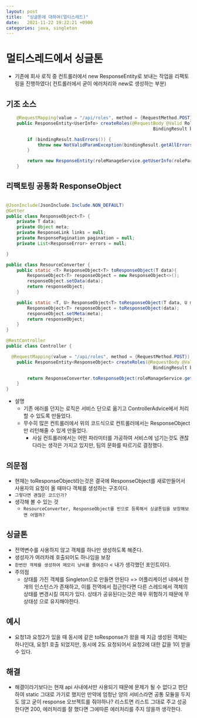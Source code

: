```yaml
---
layout: post
title:  "싱글톤에 대하여(멀티스레드)"
date:   2021-11-22 19:22:21 +0900
categories: java, singleton
---
```

# 멀티스레드에서 싱글톤

- 기존에 회사 로직 중 컨트롤러에서 new ResponseEntity로 보내는 작업을 리팩토링을 진행하였다( 컨트롤러에서 굳이 에러처리와 new로 생성하는 부분)


## 기조 소스

```java
    @RequestMapping(value = "/api/roles", method = {RequestMethod.POST})
    public ResponseEntity<UserInfo> createRoles(@RequestBody @Valid RoleParam roleParam,
                                                        BindingResult bindingResult) throws NotValidParamException {

        if (bindingResult.hasErrors()) {
            throw new NotValidParamException(bindingResult.getAllErrors().get(0).getDefaultMessage());
        }

        return new ResponseEntity(roleManageService.getUserInfo(roleParam));
    }
```

## 리팩토링 공통화 ResponseObject

```java

@JsonInclude(JsonInclude.Include.NON_DEFAULT)
@Getter
public class ResponseObject<T> {
    private T data;
    private Object meta;
    private ResponseLink links = null;
    private ResponsePagination pagination = null;
    private List<ResponseError> errors = null;

}

public class ResourceConverter {
    public static <T> ResponseObject<T> toResponseObject(T data){
        ResponseObject<T> responseObject = new ResponseObject<>();
        responseObject.setData(data);
        return responseObject;
    }

    public static <T, U> ResponseObject<T> toResponseObject(T data, U meta){
        ResponseObject<T> responseObject = toResponseObject(data);
        responseObject.setMeta(meta);
        return responseObject;
    }
}

@RestController
public class Controller {

  @RequestMapping(value = "/api/roles", method = {RequestMethod.POST})
    public ResponseEntity<ResponseObject> createRoles(@RequestBody @Valid RoleParam roleParam,
                                                        BindingResult bindingResult) throws NotValidParamException {

        return ResponseConverter.toResponseObject(roleManageService.getUserInfo(roleParam));
    }
}

```

- 설명
  - 기존 에러를 던지는 로직은 서비스 단으로 옮기고 ControllerAdvice에서 처리할 수 있도록 만들었다.
  - 무수히 많은 컨트롤러에서 위의 코드식으로 컨트롤러에서는 ResponseObject만 리턴해줄 수 있게 만들었다.
     - 사실 컨트롤러에서는 어떤 파라미터를 가공하여 서비스에 넘기는것도 괜찮다라는 생각은 가지고 있지만, 팀의 문화를 따르기로 결정했다.

## 의문점
- 현재는 toResponseObject라는것은 결국에 ResponseObject를 새로만들어서 사용자의 요청이 올 때마다 객체를 생성하는 구조이다.
- `그렇다면 괜찮은 코드인가?`
- 생각해 볼 수 있는 것
  - `ResourceConverter, ResponseObject를 빈으로 등록해서 싱글톤임을 보장해보면 어떨까?`

## 싱글톤
- 전역변수를 사용하지 않고 객체를 하나만 생성하도록 해준다.
- 생성자가 여러차례 호출되어도 하나임을 보장
- `한번만 객체를 생성하여 메모리 낭비를 줄여준다` < 내가 생각했던 포인트이다.
- 주의점
  - 상태를 가진 객체를 Singleton으로 만들면 안된다 => 어플리케이션 내에서 한개의 인스턴스가 존재하고, 이를 전역에서 접근한다면 다른 스레드에서 객체의 상태를 변경시킬 여지가 있다. 상태가 공유된다는것은 매우 위험하기 때문에 무상태성 으로 유지해야한다.
 
## 예시
- 요청1과 요청2가 있을 때 동시에 같은 toResponse가 왔을 때 지금 생성된 객체는 하나인대, 요청1 호출 되었지만, 동시에 2도 요청되어서 요청2에 대한 값을 1이 받을 수 있다.


## 해결
- 해결이라기보다는 현재 api 사내에서만 사용되기 때문에 문제가 될 수 없다고 판단하여 static 그대로 가기로 했지만 만약에 엄청난 양의 서비스라면 공통 모듈을 두지도 않고 굳이 response 오브젝트를 줘야하나? 리스트면 리스트 그대로 주고 성공한다면 200, 에러처리를 잘 했다면 그에따른 에러처리를 주지 않을까 생각한다.



